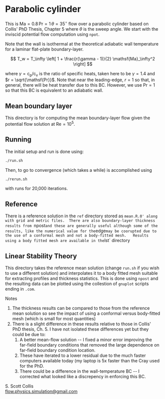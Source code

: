 # Parabolic cylinder

This is $\mathsf{Ma}=0.8\, \mathsf{Pr}=1\, \theta = 35^\circ$ 
flow over a parabolic cylinder based on Collis' PhD Thesis, 
Chapter 5 where $\theta$ is the sweep angle.  We start with 
the inviscid potential flow computation using `npot`.

Note that the wall is isothermal at the theoretical 
adiabatic wall temperature for a laminar flat-plate
boundary-layer.

$$ T_w = T_\infty \left[ 1 + \frac{r(\gamma - 1)}{2} 
         \mathsf{Ma}_\infty^2 \right] $$

where $\gamma = \mathsf{c_p}/\mathsf{c_v}$ is the ratio
of specific heats, taken here to be $\gamma = 1.4$ and
$r = \sqrt{\mathsf{Pr}}$.  Note that near the leading-edge,
$r = 1$ so that, in general, there will be heat transfer 
due to this BC.  However, we use $\mathsf{Pr}=1$ so that
this BC is equivalent to an adiabatic wall.

## Mean boundary layer 

This directory is for computing the mean boundary-layer flow
given the potential flow solution at $\mathsf{Re}=10^5$.

## Running

The initial setup and run is done using:
```bash
./run.sh 
```
Then, to go to convergence (which takes a while) is
accomplished using 
```bash
./rerun.sh
```
with runs for 20,000 iterations.

## Reference

There is a reference solution in the `ref` directory stored as `mean.R.0'
along with grid and metric files.  There are also boundary-layer thickness
results from `npost` and these are generally useful although some of the 
results, like the numerical value for the `edge` may be coorupted due to the
use of a conformal mesh and not a body-fitted mesh.   Results using a body
fitted mesh are available in the `lst` directory

## Linear Stability Theory

This directory takes the reference mean solution (change `run.sh` if you 
wish to use a different solution) and interpolates it to a body fitted mesh
suitable for extracting profiles and thickness statistics.   This is done
using `npost` and the resulting data can be plotted using the collestion of 
`gnuplot` scripts ending in `.com`.

Notes
  1. The thickness results can be compared to those from the reference mean
     solution so see the impact of using a conformal versus body-fitted mesh
     (which is small for most quantities)
  2. There is a slight difference in these results relative to those in 
     Collis' PhD thesis, Ch. 5.  I have not isolated these differences yet
     but they could be due to:
       1. A better mean-flow solution -- I fixed a minor error improving the
          far-field boundary conditions that removed the large dependence on
          far-field boundary condition location.
       2. These have iterated to a lower residual due to the much faster
          computers available today (my laptop is 5x faster than the Cray used
          for the PhD.
       3. There could be a difference in the wall-temperature BC -- I corrected
          what looked like a discrepency in enforcing this BC. 

S. Scott Collis\
flow.physics.simulation@gmail.com
